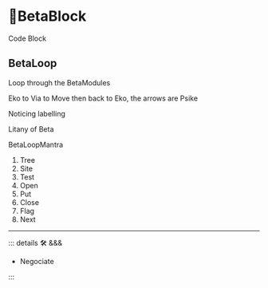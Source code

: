 # 🔷<beta>BetaBlock</beta>

Code Block

## BetaLoop

Loop through the BetaModules

Eko to Via to Move then back to Eko, the arrows are Psike

Noticing labelling

Litany of Beta

BetaLoopMantra

1. Tree
2. Site
3. Test
4. Open
5. Put
6. Close
7. Flag
8. Next

---

<!-- =================================================== -->
<!-- =================================================== -->
<!-- =================================================== -->
<!-- =================================================== -->
<!-- =================================================== -->
::: details 🛠 <dev>&&&</dev>



- Negociate



:::
